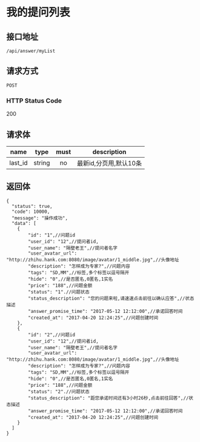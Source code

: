 # 我的提问列表

## 接口地址

`/api/answer/myList`

## 请求方式

`POST`

### HTTP Status Code

200

## 请求体

| name     | type     | must     | description |
|----------|:--------:|:--------:|:--------:|
| last_id   | string   | no      | 最新id,分页用,默认10条 |


## 返回体

```json5
{
  "status": true,
  "code": 10000,
  "message": "操作成功",
  "data": [
    {
        "id": "1",//问题id
        "user_id": "12",//提问者id,
        "user_name": "隔壁老王",//提问者名字
        "user_avatar_url": "http://zhihu.hank.com:8080/image/avatar/1_middle.jpg",//头像地址
        "description": "怎样成为专家?",//问题内容
        "tags": "SD,MM",//标签,多个标签以逗号隔开
        "hide": "0",//是否匿名,0匿名,1实名
        "price": "188",//问题金额
        "status": "1".//问题状态
        "status_description": "您的问题来啦,请速速点击前往以确认应答",//状态描述
        "answer_promise_time": "2017-05-12 12:12:00",//承诺回答时间
        "created_at": "2017-04-20 12:24:25",//问题创建时间
    },
    {
        "id": "2",//问题id
        "user_id": "12",//提问者id,
        "user_name": "隔壁老王",//提问者名字
        "user_avatar_url": "http://zhihu.hank.com:8080/image/avatar/1_middle.jpg",//头像地址
        "description": "怎样成为专家?",//问题内容
        "tags": "SD,MM",//标签,多个标签以逗号隔开
        "hide": "0",//是否匿名,0匿名,1实名
        "price": "188",//问题金额
        "status": "2".//问题状态
        "status_description": "距您承诺时间还有3小时26秒,点击前往回答",//状态描述
        "answer_promise_time": "2017-05-12 12:12:00",//承诺回答时间
        "created_at": "2017-04-20 12:24:25",//问题创建时间  
    }
  ]
}
``` 
